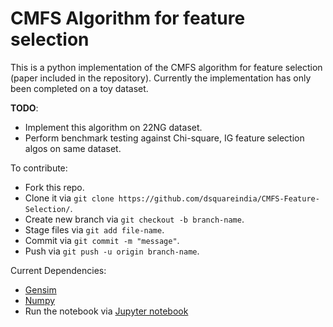# CMFS Algorithm for feature selection

This is a python implementation of the CMFS algorithm for feature selection (paper included in the repository). Currently the implementation has only been completed on a toy dataset.

__TODO__:
  * Implement this algorithm on 22NG dataset.
  * Perform benchmark testing against Chi-square, IG feature selection algos on same dataset.
  
To contribute:
  * Fork this repo.
  * Clone it via `git clone https://github.com/dsquareindia/CMFS-Feature-Selection/`.
  * Create new branch via `git checkout -b branch-name`.
  * Stage files via `git add file-name`.
  * Commit via `git commit -m "message"`.
  * Push via `git push -u origin branch-name`.

Current Dependencies:
  * [Gensim](https://radimrehurek.com/gensim/index.html)
  * [Numpy](http://www.numpy.org/)
  * Run the notebook via [Jupyter notebook](http://jupyter.readthedocs.org/en/latest/install.html)

